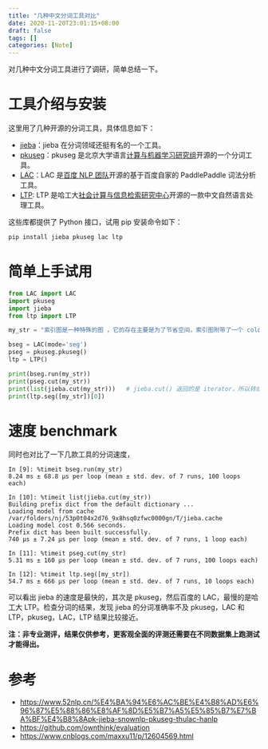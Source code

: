 ```yaml
---
title: "几种中文分词工具对比"
date: 2020-11-20T23:01:15+08:00
draft: false
tags: []
categories: [Note]
---
```


对几种中文分词工具进行了调研，简单总结一下。

<!--more-->

# 工具介绍与安装

这里用了几种开源的分词工具，具体信息如下：

+ [jieba](https://github.com/fxsjy/jieba)：jieba 在分词领域还挺有名的一个工具。
+ [pkuseg](https://github.com/lancopku/pkuseg-python)：pkuseg 是北京大学语言[计算与机器学习研究组](http://lanco.pku.edu.cn/)开源的一个分词工具。
+ [LAC](https://github.com/baidu/lac)：LAC 是[百度 NLP 团队](https://nlp.baidu.com/homepage/index)开源的基于百度自家的 PaddlePaddle 词法分析工具。
+ [LTP](https://github.com/HIT-SCIR/ltp): LTP 是哈工大[社会计算与信息检索研究中心](http://ir.hit.edu.cn/)开源的一款中文自然语言处理工具。

这些库都提供了 Python 接口，试用 pip 安装命令如下：

```bash
pip install jieba pkuseg lac ltp
```

# 简单上手试用

```python
from LAC import LAC
import pkuseg
import jieba
from ltp import LTP

my_str = "索引图是一种特殊的图 ，它的存在主要是为了节省空间，索引图附带了一个 color palette/table 或者叫 color map，对应了 256 种颜色（所以 color table 大小为 256x3）），然后图像像素每个位置值在 0-255 之间，数值代表该处像素在 color table 对应的颜色的索引值，实际展示该图片的时候，我们利用这个索引就能在 color table 中找到真正要展示的颜色。从这个描述可以看出，索引图一个像素只需要 1 比特，所以索引图占的空间大小约为 RGB 图的 1/3 ，大大减少了存储占用"

bseg = LAC(mode='seg')
pseg = pkuseg.pkuseg()
ltp = LTP()

print(bseg.run(my_str))
print(pseg.cut(my_str))
print(list(jieba.cut(my_str)))   # jieba.cut() 返回的是 iterator，所以转成了 list 显示
print(ltp.seg([my_str])[0])
```


# 速度 benchmark

同时也对比了一下几款工具的分词速度，

```
In [9]: %timeit bseg.run(my_str)
8.24 ms ± 68.8 µs per loop (mean ± std. dev. of 7 runs, 100 loops each)

In [10]: %timeit list(jieba.cut(my_str))
Building prefix dict from the default dictionary ...
Loading model from cache /var/folders/nj/53p0t04x2d76_9x8hsq0zfwc0000gn/T/jieba.cache
Loading model cost 0.566 seconds.
Prefix dict has been built successfully.
740 µs ± 7.24 µs per loop (mean ± std. dev. of 7 runs, 1 loop each)

In [11]: %timeit pseg.cut(my_str)
5.31 ms ± 160 µs per loop (mean ± std. dev. of 7 runs, 100 loops each)

In [12]: %timeit ltp.seg([my_str])
54.7 ms ± 666 µs per loop (mean ± std. dev. of 7 runs, 10 loops each)
```

可以看出 jieba 的速度是最快的，其次是 pkuseg，然后百度的 LAC，最慢的是哈工大 LTP。检查分词的结果，发现 jieba 的分词准确率不及 pkuseg，LAC 和 LTP，pkuseg，LAC，LTP 结果比较接近。

**注：非专业测评，结果仅供参考，更客观全面的评测还需要在不同数据集上跑测试才能得出。**

# 参考

+ https://www.52nlp.cn/%E4%BA%94%E6%AC%BE%E4%B8%AD%E6%96%87%E5%88%86%E8%AF%8D%E5%B7%A5%E5%85%B7%E7%BA%BF%E4%B8%8Apk-jieba-snownlp-pkuseg-thulac-hanlp
+ https://github.com/ownthink/evaluation
+ https://www.cnblogs.com/maxxu11/p/12604569.html
